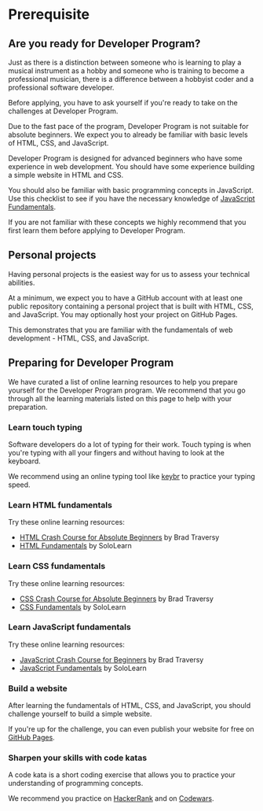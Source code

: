 # Prerequisite

## Are you ready for Developer Program?

Just as there is a distinction between someone who is learning to play a musical instrument as a hobby and someone who is training to become a professional musician, there is a difference between a hobbyist coder and a professional software developer.

Before applying, you have to ask yourself if you're ready to take on the challenges at Developer Program.

Due to the fast pace of the program, Developer Program is not suitable for absolute beginners. We expect you to already be familiar with basic levels of HTML, CSS, and JavaScript.

Developer Program is designed for advanced beginners who have some experience in web development. You should have some experience building a simple website in HTML and CSS.

You should also be familiar with basic programming concepts in JavaScript. Use this checklist to see if you have the necessary knowledge of [JavaScript Fundamentals](https://javascript.info/first-steps).

If you are not familiar with these concepts we highly recommend that you first learn them before applying to Developer Program.

## Personal projects

Having personal projects is the easiest way for us to assess your technical abilities.

At a minimum, we expect you to have a GitHub account with at least one public repository containing a personal project that is built with HTML, CSS, and JavaScript. You may optionally host your project on GitHub Pages.

This demonstrates that you are familiar with the fundamentals of web development - HTML, CSS, and JavaScript.

## Preparing for Developer Program

We have curated a list of online learning resources to help you prepare yourself for the Developer Program program. We recommend that you go through all the learning materials listed on this page to help with your preparation.

### Learn touch typing

Software developers do a lot of typing for their work. Touch typing is when you're typing with all your fingers and without having to look at the keyboard.

We recommend using an online typing tool like [keybr](https://www.keybr.com/) to practice your typing speed.

### Learn HTML fundamentals

Try these online learning resources:

- [HTML Crash Course for Absolute Beginners](https://www.youtube.com/watch?v=UB1O30fR-EE) by Brad Traversy
- [HTML Fundamentals](https://www.sololearn.com/Course/HTML/) by SoloLearn

### Learn CSS fundamentals

Try these online learning resources:

- [CSS Crash Course for Absolute Beginners](https://www.youtube.com/watch?v=yfoY53QXEnI) by Brad Traversy
- [CSS Fundamentals](https://www.sololearn.com/Course/CSS/) by SoloLearn

### Learn JavaScript fundamentals

Try these online learning resources:

- [JavaScript Crash Course for Beginners](https://www.youtube.com/watch?v=hdI2bqOjy3c) by Brad Traversy
- [JavaScript Fundamentals](https://www.sololearn.com/Course/JavaScript/) by SoloLearn

### Build a website

After learning the fundamentals of HTML, CSS, and JavaScript, you should challenge yourself to build a simple website.

If you're up for the challenge, you can even publish your website for free on [GitHub Pages](https://pages.github.com/).

### Sharpen your skills with code katas

A code kata is a short coding exercise that allows you to practice your understanding of programming concepts.

We recommend you practice on [HackerRank](https://www.hackerrank.com/) and on [Codewars](https://www.codewars.com/).

